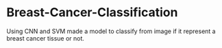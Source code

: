 # Breast-Cancer-Classification
Using CNN and SVM made a model to classify from image if it represent a breast cancer tissue or not.

